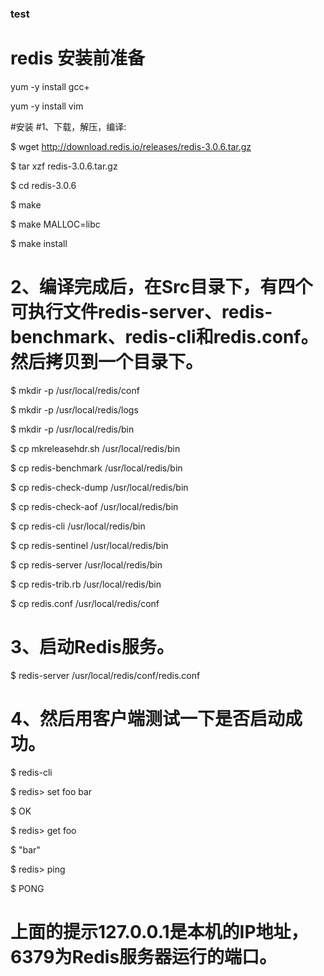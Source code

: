 ###  test

# redis 安装前准备
yum -y install gcc+

yum -y install vim

#安装
#1、下载，解压，编译:

$ wget http://download.redis.io/releases/redis-3.0.6.tar.gz

$ tar xzf redis-3.0.6.tar.gz

$ cd redis-3.0.6

$ make

$ make MALLOC=libc

$ make install


# 2、编译完成后，在Src目录下，有四个可执行文件redis-server、redis-benchmark、redis-cli和redis.conf。然后拷贝到一个目录下。

$ mkdir -p /usr/local/redis/conf

$ mkdir -p /usr/local/redis/logs

$ mkdir -p /usr/local/redis/bin

$ cp mkreleasehdr.sh /usr/local/redis/bin

$ cp redis-benchmark /usr/local/redis/bin

$ cp redis-check-dump /usr/local/redis/bin

$ cp redis-check-aof /usr/local/redis/bin

$ cp redis-cli /usr/local/redis/bin

$ cp redis-sentinel /usr/local/redis/bin

$ cp redis-server /usr/local/redis/bin

$ cp redis-trib.rb /usr/local/redis/bin

$ cp redis.conf  /usr/local/redis/conf


# 3、启动Redis服务。
$ redis-server /usr/local/redis/conf/redis.conf


# 4、然后用客户端测试一下是否启动成功。

$ redis-cli

$ redis> set foo bar

$ OK

$ redis> get foo

$ "bar"

$ redis> ping

$ PONG

# 上面的提示127.0.0.1是本机的IP地址，6379为Redis服务器运行的端口。
